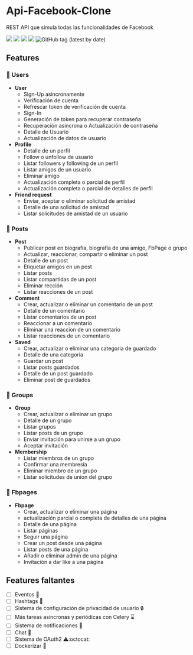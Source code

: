 # Api-Facebook-Clone
REST API que simula todas las funcionalidades de Facebook

![](https://img.shields.io/badge/python-v3.9-blue)
![](https://img.shields.io/badge/django-v3.2.5-blue)
![](https://img.shields.io/badge/djangorestframework-v3.12.4-blue)
![](https://img.shields.io/badge/psycopg2-v2.9.1-blue)
![GitHub tag (latest by date)](https://img.shields.io/github/v/tag/Julian-Bio0404/Api-Facebook-Clone)

## Features
### :bust_in_silhouette: Users 
  + **User** 
    + Sign-Up asincronamente
    + Verificación de cuenta
    + Refrescar token de verificación de cuenta
    + Sign-In
    + Generación de token para recuperar contraseña
    + Recuperación asincrona o Actualización de contraseña
    + Detalle de Usuario
    + Actualización de datos de usuario
  + **Profile**
    + Detalle de un perfil
    + Follow o unfollow de usuario
    + Listar followers y following de un perfil
    + Listar amigos de un usuario
    + Eliminar amigo
    + Actualización completa o parcial de perfil
    + Actualización completa o parcial de detalles de perfil
  + **Friend request**
    + Enviar, aceptar o eliminar solicitud de amistad
    + Detalle de una solicitud de amistad
    + Listar solicitudes de amistad de un usuario
    
### :newspaper: Posts
  + **Post**
    + Publicar post en biografía, biografía de una amigo, FbPage o grupo
    + Actualizar, reaccionar, compartir o eliminar un post
    + Detalle de un post
    + Etiquetar amigos en un post
    + Listar posts
    + Listar compartidas de un post
    + Eliminar rección
    + Listar reacciones de un post
 + **Comment**
    + Crear, actualizar o eliminar un comentario de un post
    + Detalle de un comentario
    + Listar comentarios de un post
    + Reaccionar a un comentario
    + Eliminar una reaccion de un comentario
    + Listar reacciones de un comentario
 + **Saved**
    + Crear, actualizar o eliminar una categoria de guardado
    + Detalle de una categoria
    + Guardar un post
    + Listar posts guardados
    + Detalle de un post guardado
    + Eliminar post de guardados

### :busts_in_silhouette: Groups
  + **Group**
    + Crear, actualizar o eliminar un grupo
    + Detalle de un grupo
    + Listar grupos
    + Listar posts de un grupo
    + Enviar invitación para unirse a un grupo
    + Aceptar invitación 
  + **Membership**
    + Listar miembros de un grupo
    + Confirmar una membresía
    + Eliminar miembro de un grupo
    + Listar solicitudes de union del grupo
    
### :green_book: Fbpages
  + **Fbpage**
    + Crear, actualizar o eliminar una página
    + actualización parcial o completa de detalles de una página
    + Detalle de una página
    + Listar páginas
    + Seguir una página
    + Crear un post desde una página
    + Listar posts de una página
    + Añadir o eliminar admin de una página
    + Invitación a dar like a una página
  
## Features faltantes
  - [ ] Eventos :date:
  - [ ] Hashtags :pushpin:
  - [ ] Sistema de configuración de privacidad de usuario :lock:
  - [ ] Más tareas asíncronas y periódicas con Celery :hourglass:
  - [ ] Sistema de notificaciones :bell:
  - [ ] Chat :speech_balloon:
  - [ ] Sistema de OAuth2 :warning::octocat:
  - [ ] Dockerizar :whale: